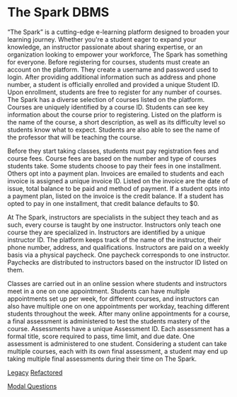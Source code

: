 # The Spark DBMS
“The Spark” is a cutting-edge e-learning platform designed to broaden your learning journey. Whether you're a student eager to expand your knowledge, an instructor passionate about sharing expertise, or an organization looking to empower your workforce, The Spark has something for everyone. Before registering for courses, students must create an account on the platform. They create a username and password used to login. After providing additional information such as address and phone number, a student is officially enrolled and provided a unique Student ID. 
Upon enrollment, students are free to register for any number of courses. The Spark has a diverse selection of courses listed on the platform. Courses are uniquely identified by a course ID. Students can see key information about the course prior to registering. Listed on the platform is the name of the course, a short description, as well as its  difficulty level so students know what to expect. Students are also able to see the name of the professor that will be teaching the course. 

Before they start taking classes, students must pay registration fees and course fees. Course fees are based on the number and type of courses students take. Some students choose to pay their fees in one installment. Others opt into a payment plan. Invoices are emailed to students and each invoice is assigned a unique invoice ID. Listed on the invoice are the date of issue, total balance to be paid and method of payment. If a student opts into a payment plan, listed on the invoice is the credit balance. If a student has opted to pay in one installment, that credit balance defaults to $0.

At The Spark, instructors are specialists in the subject they teach and as such, every course is taught by one instructor. Instructors only teach one course they are specialized in. Instructors are identified by a unique instructor ID. The platform keeps track of the name of the instructor, their phone number, address, and qualifications. Instructors are paid on a weekly basis via a physical paycheck. One paycheck corresponds to one instructor. Paychecks are distributed to instructors based on the instructor ID listed on them. 

Classes are carried out in an online session where students and instructors meet in a one on one appointment. Students can have multiple appointments set up per week, for different courses,  and instructors can also have multiple one on one appointments per workday, teaching different students throughout the week. After many online appointments for a course, a final assessment is administered to test the students mastery of the course. Assessments have a unique Assessment ID. Each assessment has a formal title, score required to pass, time limit, and due date. One assessment is administered to one student. Considering a student can take multiple courses, each with its own final assessment, a student may end up taking multiple final assessments during their time on The Spark. 


[Legacy](https://github.com/Anuj-Khadka/The-Spark-DBMS/assets/68344176/2624e28e-d2ad-441f-b882-f83e5b5bd85f)
[Refactored](https://github.com/Anuj-Khadka/The-Spark-DBMS/assets/68344176/30c163b0-9c0e-421d-95e8-ec7bc78b7400)

[Modal Questions](https://github.com/Anuj-Khadka/The-Spark-DBMS/blob/main/model_questions.sql)
